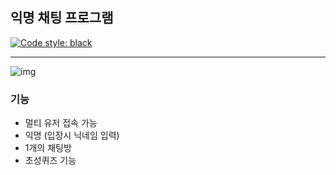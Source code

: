 ## 익명 채팅 프로그램

<p align="left">
<a href="https://github.com/psf/black"><img alt="Code style: black" src="https://img.shields.io/badge/code%20style-black-000000.svg"></a>
</p>

---

![img](https://user-images.githubusercontent.com/102791245/171104549-bc4c6a5e-fa02-45ff-aa12-9a15db2e23ba.png)

### 기능
- 멀티 유저 접속 가능
- 익명 (입장시 닉네임 입력)
- 1개의 채팅방
- 초성퀴즈 기능